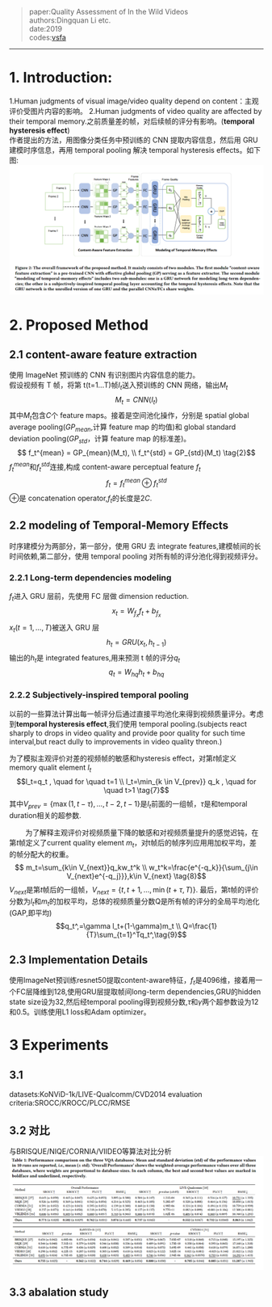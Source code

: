 > paper:Quality Assessment of In the Wild Videos  
> authors:Dingquan Li etc.  
> date:2019  
> codes:[vsfa](https://github.com/lidq92/VSFA)

---

# 1. Introduction:

1.Human judgments of visual image/video quality depend on content：主观评价受图片内容的影响。
2.Human judgments of video quality are affected by their temporal memory.之前质量差的帧，对后续帧的评分有影响。(**temporal hysteresis effect**)  
作者提出的方法，用图像分类任务中预训练的 CNN 提取内容信息，然后用 GRU 建模时序信息，再用 temporal pooling 解决 temporal hysteresis effects。如下图:
![](assets/vsfa.png)

# 2. Proposed Method

## 2.1 content-aware feature extraction

使用 ImageNet 预训练的 CNN 有识别图片内容信息的能力。  
假设视频有 T 帧，将第 t(t=1...T)帧$I_t$送入预训练的 CNN 网络，输出$M_t$
$$M_t=CNN(I_t) \tag{1}$$
其中$M_t$包含$C$个 feature maps。接着是空间池化操作，分别是 spatial global average pooling($GP_{mean}$,计算 feature map 的均值)和 global standard deviation pooling($GP_{std}$，计算 feature map 的标准差)。
$$ f_t^{mean} = GP_{mean}(M_t), \\ f_t^{std} = GP_{std}(M_t) \tag{2}$$
$f_t^{mean}$和$f_t^{std}$连接,构成 content-aware perceptual feature $f_t$
$$f_t=f_t^{mean} \oplus f_t^{std} \tag{3}$$
$\oplus$是 concatenation operator,$f_t$的长度是$2C$.



## 2.2 modeling of Temporal-Memory Effects

时序建模分为两部分，第一部分，使用 GRU 去 integrate features,建模帧间的长时间依赖,第二部分，使用 temporal pooling 对所有帧的评分池化得到视频评分。

### 2.2.1 Long-term dependencies modeling

$f_t$进入 GRU 层前，先使用 FC 层做 dimension reduction.
$$x_t=W_{f_x}f_t+b_{f_x}\tag{4}$$
$x_t(t=1,\dots,T)$被送入 GRU 层
$$h_t=GRU(x_t,h_{t-1}) \tag{5}$$
输出的$h_t$是 integrated features,用来预测 t 帧的评分$q_t$
$$q_t=W_{hq}h_t+b_{hq}\tag{6}$$

### 2.2.2 Subjectively-inspired temporal pooling

以前的一些算法计算出每一帧评分后通过直接平均池化来得到视频质量评分。考虑到**temporal hysteresis effect**,我们使用 temporal pooling.(subjects react sharply to drops in video quality and provide poor quality for such time interval,but react dully to improvements in video quality threon.)  

为了模拟主观评价对差的视频帧的敏感和hysteresis effect，对第$t$帧定义 memory qualit element $l_t$
$$l_t=q_t  , \quad for \quad t=1  \\
l_t=\min_{k \in V_{prev}} q_k , \quad for \quad t>1 \tag{7}$$ 
其中$V_{prev}=\{\max(1,t-\tau),\dots,t-2,t-1\}$是$I_t$前面的一组帧，$\tau$是和temporal duration相关的超参数.

　　
为了解释主观评价对视频质量下降的敏感和对视频质量提升的感觉迟钝，在第$t$帧定义了current quality element $m_t$，对t帧后的帧序列应用用加权平均，差的帧分配大的权重。
$$ m_t=\sum_{k\in V_{next}}q_kw_t^k \\
w_t^k=\frac{e^{-q_k}}{\sum_{j\in V_{next}e^{-q_j}}},k\in V_{next} \tag{8}$$
$V_{next}$是第$t$帧后的一组帧，$V_{next}=\{t,t+1,\dots,\min(t+\tau,T) \}$.
最后，第t帧的评价分数为$l_t$和$m_t$的加权平均，总体的视频质量分数Q是所有帧的评分的全局平均池化(GAP,即平均)
$$q_t^,=\gamma l_t+(1-\gamma)m_t  \\
Q=\frac{1}{T}\sum_{t=1}^Tq_t^,\tag{9}$$
## 2.3 Implementation Details
使用ImageNet预训练resnet50提取content-aware特征，$f_t$是4096维，接着用一个FC层降维到128,使用GRU层提取帧间long-term dependencies,GRU的hidden state size设为32,然后经temporal pooling得到视频分数,$\tau$和$\gamma$两个超参数设为12和0.5。训练使用L1 loss和Adam optimizer。
# 3 Experiments
## 3.1
datasets:KoNViD-1k/LIVE-Qualcomm/CVD2014
evaluation criteria:SROCC/KROCC/PLCC/RMSE
## 3.2 对比
与BRISQUE/NIQE/CORNIA/VIIDEO等算法对比分析
![](assets/compare.png)

## 3.3 abalation study 



